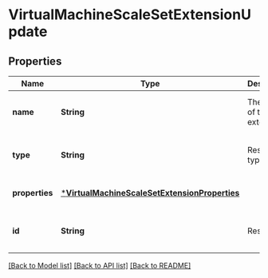 # VirtualMachineScaleSetExtensionUpdate


## Properties
Name | Type | Description | Notes
------------ | ------------- | ------------- | -------------
**name** | **String** | The name of the extension. | [optional] [readonly] [default to nothing]
**type** | **String** | Resource type | [optional] [readonly] [default to nothing]
**properties** | [***VirtualMachineScaleSetExtensionProperties**](VirtualMachineScaleSetExtensionProperties.md) |  | [optional] [default to nothing]
**id** | **String** | Resource Id | [optional] [readonly] [default to nothing]


[[Back to Model list]](../README.md#models) [[Back to API list]](../README.md#api-endpoints) [[Back to README]](../README.md)


